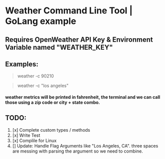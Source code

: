 # Weather Command Line Tool | GoLang example

## Requires OpenWeather API Key & Environment Variable named "WEATHER_KEY"

## Examples: 

> weather -c 90210

> weather -c "los angeles"

#### weather metrics will be printed in fahrenheit, the terminal and we can call those using a zip code or city + state combo. 

## TODO:
1. [x] Complete custom types / methods
2. [x] Write Test
3. [x] Complile for Linux
4. [] Update: Handle Flag Arguments like "Los Angeles, CA". three spaces are messing with parsing the argument so we need to combine.